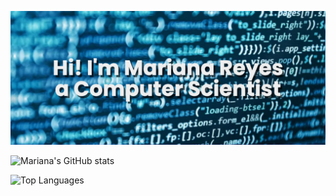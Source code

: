 ![Header Image](https://github.com/marianareyesa/github-images/blob/main/banner.png?raw=true)
<!--
**marianareyesa/marianareyesa** is a ✨ _special_ ✨ repository because its `README.md` (this file) appears on your GitHub profile.

Here are some ideas to get you started:

- 🔭 I’m currently working on ...
- 🌱 I’m currently learning ...
- 👯 I’m looking to collaborate on ...
- 🤔 I’m looking for help with ...
- 💬 Ask me about ...
- 📫 How to reach me: ...
- 😄 Pronouns: ...
- ⚡ Fun fact: ...
https://liyasthomas.github.io/banner/
-->
![Mariana's GitHub stats](https://github-readme-stats.vercel.app/api?username=marianareyesa&show_icons=true)

![Top Languages](https://github-readme-stats.vercel.app/api/top-langs/?username=marianareyesa&hide_progress=true)
